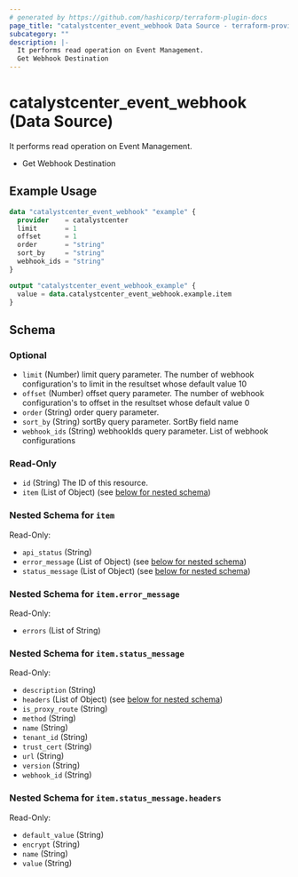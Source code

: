 ```yaml
---
# generated by https://github.com/hashicorp/terraform-plugin-docs
page_title: "catalystcenter_event_webhook Data Source - terraform-provider-catalystcenter"
subcategory: ""
description: |-
  It performs read operation on Event Management.
  Get Webhook Destination
---
```


# catalystcenter_event_webhook (Data Source)

It performs read operation on Event Management.

- Get Webhook Destination

## Example Usage

```terraform
data "catalystcenter_event_webhook" "example" {
  provider    = catalystcenter
  limit       = 1
  offset      = 1
  order       = "string"
  sort_by     = "string"
  webhook_ids = "string"
}

output "catalystcenter_event_webhook_example" {
  value = data.catalystcenter_event_webhook.example.item
}
```

<!-- schema generated by tfplugindocs -->
## Schema

### Optional

- `limit` (Number) limit query parameter. The number of webhook configuration's to limit in the resultset whose default value 10
- `offset` (Number) offset query parameter. The number of webhook configuration's to offset in the resultset whose default value 0
- `order` (String) order query parameter.
- `sort_by` (String) sortBy query parameter. SortBy field name
- `webhook_ids` (String) webhookIds query parameter. List of webhook configurations

### Read-Only

- `id` (String) The ID of this resource.
- `item` (List of Object) (see [below for nested schema](#nestedatt--item))

<a id="nestedatt--item"></a>
### Nested Schema for `item`

Read-Only:

- `api_status` (String)
- `error_message` (List of Object) (see [below for nested schema](#nestedobjatt--item--error_message))
- `status_message` (List of Object) (see [below for nested schema](#nestedobjatt--item--status_message))

<a id="nestedobjatt--item--error_message"></a>
### Nested Schema for `item.error_message`

Read-Only:

- `errors` (List of String)


<a id="nestedobjatt--item--status_message"></a>
### Nested Schema for `item.status_message`

Read-Only:

- `description` (String)
- `headers` (List of Object) (see [below for nested schema](#nestedobjatt--item--status_message--headers))
- `is_proxy_route` (String)
- `method` (String)
- `name` (String)
- `tenant_id` (String)
- `trust_cert` (String)
- `url` (String)
- `version` (String)
- `webhook_id` (String)

<a id="nestedobjatt--item--status_message--headers"></a>
### Nested Schema for `item.status_message.headers`

Read-Only:

- `default_value` (String)
- `encrypt` (String)
- `name` (String)
- `value` (String)
